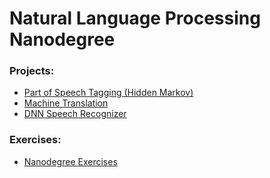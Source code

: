 # Natural Language Processing Nanodegree

### Projects:
- [Part of Speech Tagging (Hidden Markov)]()
- [Machine Translation]()
- [DNN Speech Recognizer]()

### Exercises:
- [Nanodegree Exercises]()